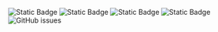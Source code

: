 ![Static Badge](https://img.shields.io/badge/blacklists-60-000000) ![Static Badge](https://img.shields.io/badge/blacklisted-2692863-cc0000) ![Static Badge](https://img.shields.io/badge/whitelisted-2242-00CC00) ![Static Badge](https://img.shields.io/badge/streaming_blacklist-28106-000000) ![GitHub issues](https://img.shields.io/github/issues/fabriziosalmi/blacklists)
